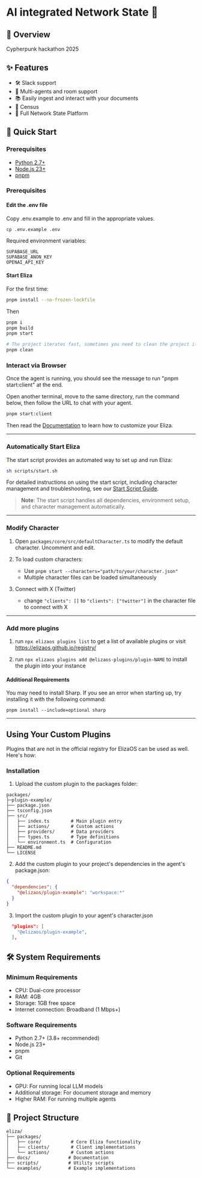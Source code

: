 # AI integrated Network State 🤖



## 🚩 Overview

Cypherpunk hackathon 2025

## ✨ Features

- 🛠️ Slack support
- 👥 Multi-agents and room support
- 📚 Easily ingest and interact with your documents
- 💾 Census
- 🚀 Full Network State Platform

## 🚀 Quick Start

### Prerequisites

- [Python 2.7+](https://www.python.org/downloads/)
- [Node.js 23+](https://docs.npmjs.com/downloading-and-installing-node-js-and-npm)
- [pnpm](https://pnpm.io/installation)

### Prerequisites

#### Edit the .env file

Copy .env.example to .env and fill in the appropriate values.

```
cp .env.example .env
```

Required environment variables:
```
SUPABASE_URL
SUPABASE_ANON_KEY
OPENAI_API_KEY
```

#### Start Eliza

For the first time:
```bash
pnpm install --no-frozen-lockfile
```
Then
```bash
pnpm i
pnpm build
pnpm start

# The project iterates fast, sometimes you need to clean the project if you are coming back to the project
pnpm clean
```

### Interact via Browser

Once the agent is running, you should see the message to run "pnpm start:client" at the end.

Open another terminal, move to the same directory, run the command below, then follow the URL to chat with your agent.

```bash
pnpm start:client
```

Then read the [Documentation](https://elizaos.github.io/eliza/) to learn how to customize your Eliza.

---

### Automatically Start Eliza

The start script provides an automated way to set up and run Eliza:

```bash
sh scripts/start.sh
```

For detailed instructions on using the start script, including character management and troubleshooting, see our [Start Script Guide](./docs/docs/guides/start-script.md).

> **Note**: The start script handles all dependencies, environment setup, and character management automatically.

---

### Modify Character

1. Open `packages/core/src/defaultCharacter.ts` to modify the default character. Uncomment and edit.

2. To load custom characters:
    - Use `pnpm start --characters="path/to/your/character.json"`
    - Multiple character files can be loaded simultaneously
3. Connect with X (Twitter)
    - change `"clients": []` to `"clients": ["twitter"]` in the character file to connect with X

---

### Add more plugins

1. run `npx elizaos plugins list` to get a list of available plugins or visit https://elizaos.github.io/registry/

2. run `npx elizaos plugins add @elizaos-plugins/plugin-NAME` to install the plugin into your instance

#### Additional Requirements

You may need to install Sharp. If you see an error when starting up, try installing it with the following command:

```
pnpm install --include=optional sharp
```

---

## Using Your Custom Plugins
Plugins that are not in the official registry for ElizaOS can be used as well. Here's how:

### Installation

1. Upload the custom plugin to the packages folder:

```
packages/
├─plugin-example/
├── package.json
├── tsconfig.json
├── src/
│   ├── index.ts        # Main plugin entry
│   ├── actions/        # Custom actions
│   ├── providers/      # Data providers
│   ├── types.ts        # Type definitions
│   └── environment.ts  # Configuration
├── README.md
└── LICENSE
```

2. Add the custom plugin to your project's dependencies in the agent's package.json:

```json
{
  "dependencies": {
    "@elizaos/plugin-example": "workspace:*"
  }
}
```

3. Import the custom plugin to your agent's character.json

```json
  "plugins": [
    "@elizaos/plugin-example",
  ],
```


## 🛠️ System Requirements

### Minimum Requirements
- CPU: Dual-core processor
- RAM: 4GB
- Storage: 1GB free space
- Internet connection: Broadband (1 Mbps+)

### Software Requirements
- Python 2.7+ (3.8+ recommended)
- Node.js 23+
- pnpm
- Git

### Optional Requirements
- GPU: For running local LLM models
- Additional storage: For document storage and memory
- Higher RAM: For running multiple agents

## 📁 Project Structure
```
eliza/
├── packages/
│   ├── core/           # Core Eliza functionality
│   ├── clients/        # Client implementations
│   └── actions/        # Custom actions
├── docs/              # Documentation
├── scripts/           # Utility scripts
└── examples/          # Example implementations
```

